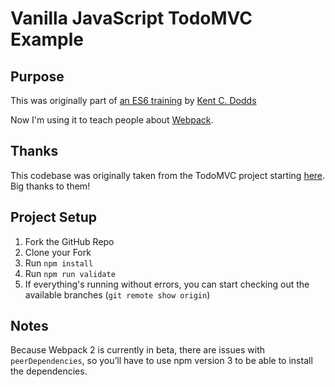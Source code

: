 # Vanilla JavaScript TodoMVC Example

## Purpose

This was originally part of [an ES6 training](http://bit.ly/es6-intro-slides) by [Kent C. Dodds](https://twitter.com/kentcdodds)

Now I'm using it to teach people about [Webpack](http://webpack.github.io/).

## Thanks

This codebase was originally taken from the TodoMVC project starting [here](https://github.com/tastejs/todomvc/tree/563d1e1b8cee5f6ec962ec43663cb66a72b69d76/examples/vanillajs). Big thanks to them!

## Project Setup

1. Fork the GitHub Repo
2. Clone your Fork
3. Run `npm install`
4. Run `npm run validate`
5. If everything's running without errors, you can start checking out the available branches (`git remote show origin`)

## Notes

Because Webpack 2 is currently in beta, there are issues with `peerDependencies`, so you’ll have to use npm version 3 to be able to install the dependencies.
